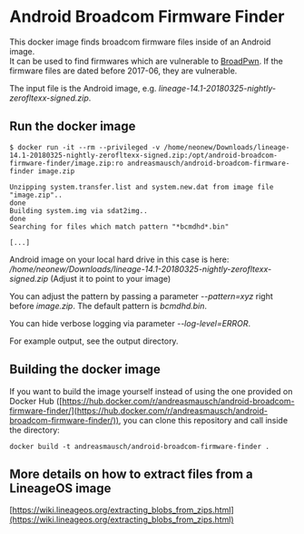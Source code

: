 # Android Broadcom Firmware Finder

This docker image finds broadcom firmware files inside of an Android image.  
It can be used to find firmwares which are vulnerable to [BroadPwn](https://blog.exodusintel.com/2017/07/26/broadpwn/). If the firmware files are dated before 2017-06, they are vulnerable.

The input file is the Android image, e.g. *lineage-14.1-20180325-nightly-zerofltexx-signed.zip*.

## Run the docker image

```
$ docker run -it --rm --privileged -v /home/neonew/Downloads/lineage-14.1-20180325-nightly-zerofltexx-signed.zip:/opt/android-broadcom-firmware-finder/image.zip:ro andreasmausch/android-broadcom-firmware-finder image.zip

Unzipping system.transfer.list and system.new.dat from image file "image.zip"..
done
Building system.img via sdat2img..
done
Searching for files which match pattern "*bcmdhd*.bin"

[...]
```

Android image on your local hard drive in this case is here: _/home/neonew/Downloads/lineage-14.1-20180325-nightly-zerofltexx-signed.zip_
(Adjust it to point to your image)

You can adjust the pattern by passing a parameter *--pattern=xyz* right before *image.zip*.
The default pattern is _*bcmdhd*.bin_.

You can hide verbose logging via parameter *--log-level=ERROR*.

For example output, see the output directory.

## Building the docker image

If you want to build the image yourself instead of using the one provided on Docker Hub ([https://hub.docker.com/r/andreasmausch/android-broadcom-firmware-finder/](https://hub.docker.com/r/andreasmausch/android-broadcom-firmware-finder/)), you can clone this repository and call inside the directory:

```
docker build -t andreasmausch/android-broadcom-firmware-finder .
```

## More details on how to extract files from a LineageOS image

[https://wiki.lineageos.org/extracting_blobs_from_zips.html](https://wiki.lineageos.org/extracting_blobs_from_zips.html)
